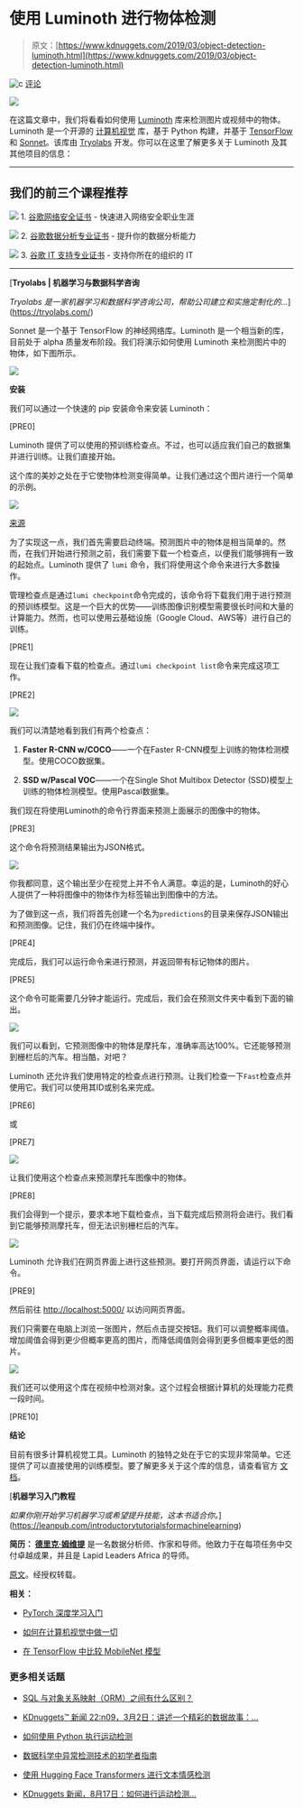 # 使用 Luminoth 进行物体检测

> 原文：[https://www.kdnuggets.com/2019/03/object-detection-luminoth.html](https://www.kdnuggets.com/2019/03/object-detection-luminoth.html)

![c](../Images/3d9c022da2d331bb56691a9617b91b90.png) [评论](#comments)

![](../Images/dfce4961bf0a5dc37d0e75317eac93af.png)

在这篇文章中，我们将看看如何使用 [Luminoth](https://github.com/tryolabs/luminoth) 库来检测图片或视频中的物体。Luminoth 是一个开源的 [计算机视觉](https://heartbeat.fritz.ai/the-5-computer-vision-techniques-that-will-change-how-you-see-the-world-1ee19334354b) 库，基于 Python 构建，并基于 [TensorFlow](https://www.tensorflow.org/) 和 [Sonnet](https://github.com/deepmind/sonnet)。该库由 [Tryolabs](https://medium.com/@tryolabs) 开发。你可以在这里了解更多关于 Luminoth 及其其他项目的信息：

* * *

## 我们的前三个课程推荐

![](../Images/0244c01ba9267c002ef39d4907e0b8fb.png) 1\. [谷歌网络安全证书](https://www.kdnuggets.com/google-cybersecurity) - 快速进入网络安全职业生涯

![](../Images/e225c49c3c91745821c8c0368bf04711.png) 2\. [谷歌数据分析专业证书](https://www.kdnuggets.com/google-data-analytics) - 提升你的数据分析能力

![](../Images/0244c01ba9267c002ef39d4907e0b8fb.png) 3\. [谷歌 IT 支持专业证书](https://www.kdnuggets.com/google-itsupport) - 支持你所在的组织的 IT

* * *

[**Tryolabs | 机器学习与数据科学咨询**

*Tryolabs 是一家机器学习和数据科学咨询公司，帮助公司建立和实施定制化的…*](https://tryolabs.com/)

Sonnet 是一个基于 TensorFlow 的神经网络库。Luminoth 是一个相当新的库，目前处于 alpha 质量发布阶段。我们将演示如何使用 Luminoth 来检测图片中的物体，如下图所示。

![](../Images/b0dc0ae54fb96ebf82cf228ea65493c4.png)

**安装**

我们可以通过一个快速的 pip 安装命令来安装 Luminoth：

[PRE0]

Luminoth 提供了可以使用的预训练检查点。不过，也可以适应我们自己的数据集并进行训练。让我们直接开始。

这个库的美妙之处在于它使物体检测变得简单。让我们通过这个图片进行一个简单的示例。

![](../Images/3d6efa3458fdcdd344770ef8b7be0635.png)

[来源](https://pixabay.com/en/motorcycles-motorcycle-moped-1711872/)

为了实现这一点，我们首先需要启动终端。预测图片中的物体是相当简单的。然而，在我们开始进行预测之前，我们需要下载一个检查点，以便我们能够拥有一致的起始点。Luminoth 提供了 `lumi` 命令，我们将使用这个命令来进行大多数操作。

管理检查点是通过`lumi checkpoint`命令完成的，该命令将下载我们用于进行预测的预训练模型。这是一个巨大的优势——训练图像识别模型需要很长时间和大量的计算能力。然而，也可以使用云基础设施（Google Cloud、AWS等）进行自己的训练。

[PRE1]

现在让我们查看下载的检查点。通过`lumi checkpoint list`命令来完成这项工作。

[PRE2]

![](../Images/4280e403d0f29361589b0babd31e8659.png)

我们可以清楚地看到我们有两个检查点：

1.  **Faster R-CNN w/COCO**——一个在Faster R-CNN模型上训练的物体检测模型。使用COCO数据集。

1.  **SSD w/Pascal VOC**——一个在Single Shot Multibox Detector (SSD)模型上训练的物体检测模型。使用Pascal数据集。

我们现在将使用Luminoth的命令行界面来预测上面展示的图像中的物体。

[PRE3]

这个命令将预测结果输出为JSON格式。

![](../Images/36b7ac9beb7904e9264947ca4b1ba354.png)

你我都同意，这个输出至少在视觉上并不令人满意。幸运的是，Luminoth的好心人提供了一种将图像中的物体作为标签输出到图像中的方法。

为了做到这一点，我们将首先创建一个名为`predictions`的目录来保存JSON输出和预测图像。记住，我们仍在终端中操作。

[PRE4]

完成后，我们可以运行命令来进行预测，并返回带有标记物体的图片。

[PRE5]

这个命令可能需要几分钟才能运行。完成后，我们会在预测文件夹中看到下面的输出。

![](../Images/6a01e5f2b1de1b0a90cf462287821721.png)

我们可以看到，它预测图像中的物体是摩托车，准确率高达100%。它还能够预测到栅栏后的汽车。相当酷，对吧？

Luminoth 还允许我们使用特定的检查点进行预测。让我们检查一下`Fast`检查点并使用它。我们可以使用其ID或别名来完成。

[PRE6]

或

[PRE7]

![](../Images/15d618996a39f762578d8e882583bb1c.png)

让我们使用这个检查点来预测摩托车图像中的物体。

[PRE8]

我们会得到一个提示，要求本地下载检查点，当下载完成后预测将会进行。我们看到它能够预测摩托车，但无法识别栅栏后的汽车。

![](../Images/e7a0210ddcbcead04f95848bceaad0e3.png)

Luminoth 允许我们在网页界面上进行这些预测。要打开网页界面，请运行以下命令。

[PRE9]

然后前往 [http://localhost:5000/](http://localhost:5000/) 以访问网页界面。

我们只需要在电脑上浏览一张图片，然后点击提交按钮。我们可以调整概率阈值。增加阈值会得到更少但概率更高的图片，而降低阈值则会得到更多但概率更低的图片。

![](../Images/1a6faa7626e80ecc25df95fc9af3d9c1.png)

我们还可以使用这个库在视频中检测对象。这个过程会根据计算机的处理能力花费一段时间。

[PRE10]

**结论**

目前有很多计算机视觉工具。Luminoth 的独特之处在于它的实现非常简单。它还提供了可以直接使用的训练模型。要了解更多关于这个库的信息，请查看官方 [文档](http://luminoth.readthedocs.io/)。

[**机器学习入门教程**

*如果你刚开始学习机器学习或希望提升技能，这本书适合你。*](https://leanpub.com/introductorytutorialsformachinelearning)

**简历： [德里克·姆维提](https://derrickmwiti.com/)** 是一名数据分析师、作家和导师。他致力于在每项任务中交付卓越成果，并且是 Lapid Leaders Africa 的导师。

[原文](https://heartbeat.fritz.ai/object-detection-with-luminoth-605d35c265f6)。经授权转载。

**相关：**

+   [PyTorch 深度学习入门](/2018/11/introduction-pytorch-deep-learning.html)

+   [如何在计算机视觉中做一切](/2019/02/everything-computer-vision.html)

+   [在 TensorFlow 中比较 MobileNet 模型](/2019/03/comparing-mobilenet-models-tensorflow.html)

### 更多相关话题

+   [SQL 与对象关系映射（ORM）之间有什么区别？](https://www.kdnuggets.com/2022/02/difference-sql-object-relational-mapping-orm.html)

+   [KDnuggets™ 新闻 22:n09，3月2日：讲述一个精彩的数据故事：…](https://www.kdnuggets.com/2022/n09.html)

+   [如何使用 Python 执行运动检测](https://www.kdnuggets.com/2022/08/perform-motion-detection-python.html)

+   [数据科学中异常检测技术的初学者指南](https://www.kdnuggets.com/2023/05/beginner-guide-anomaly-detection-techniques-data-science.html)

+   [使用 Hugging Face Transformers 进行文本情感检测](https://www.kdnuggets.com/using-hugging-face-transformers-for-emotion-detection-in-text)

+   [KDnuggets 新闻，8月17日：如何进行运动检测…](https://www.kdnuggets.com/2022/n33.html)

